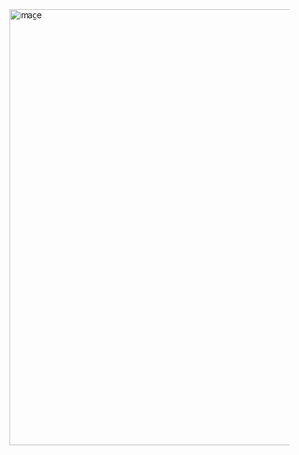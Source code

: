 <img width="2011" height="784" alt="image" src="https://github.com/user-attachments/assets/7162b22d-aa0b-4414-b3e1-2f03f3f0ddf4" />
